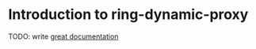 # Introduction to ring-dynamic-proxy

TODO: write [great documentation](http://jacobian.org/writing/what-to-write/)
